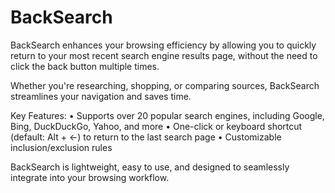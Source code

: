# BackSearch
BackSearch enhances your browsing efficiency by allowing you to quickly return to your most recent search engine results page, without the need to click the back button multiple times.

Whether you're researching, shopping, or comparing sources, BackSearch streamlines your navigation and saves time.

Key Features:
• Supports over 20 popular search engines, including Google, Bing, DuckDuckGo, Yahoo, and more
• One-click or keyboard shortcut (default: Alt + ←) to return to the last search page
• Customizable inclusion/exclusion rules

BackSearch is lightweight, easy to use, and designed to seamlessly integrate into your browsing workflow.
